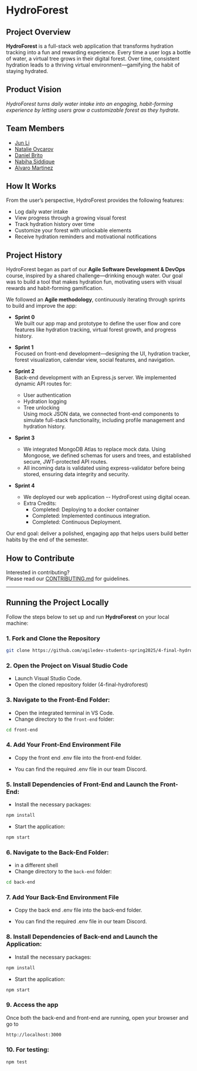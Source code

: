 # HydroForest

## Project Overview

**HydroForest** is a full-stack web application that transforms hydration tracking into a fun and rewarding experience. Every time a user logs a bottle of water, a virtual tree grows in their digital forest. Over time, consistent hydration leads to a thriving virtual environment—gamifying the habit of staying hydrated.

## Product Vision

_HydroForest turns daily water intake into an engaging, habit-forming experience by letting users grow a customizable forest as they hydrate._

## Team Members

- [Jun Li](https://github.com/jljune9li)
- [Natalie Ovcarov](https://github.com/nataliovcharov)
- [Daniel Brito](https://github.com/danny031103)
- [Nabiha Siddique](https://github.com/ns5190)
- [Alvaro Martinez](https://github.com/AlvaroMartinezM)

## How It Works

From the user’s perspective, HydroForest provides the following features:

- Log daily water intake
- View progress through a growing visual forest
- Track hydration history over time
- Customize your forest with unlockable elements
- Receive hydration reminders and motivational notifications

## Project History

HydroForest began as part of our **Agile Software Development & DevOps** course, inspired by a shared challenge—drinking enough water. Our goal was to build a tool that makes hydration fun, motivating users with visual rewards and habit-forming gamification.

We followed an **Agile methodology**, continuously iterating through sprints to build and improve the app:

- **Sprint 0**  
  We built our app map and prototype to define the user flow and core features like hydration tracking, virtual forest growth, and progress history.

- **Sprint 1**  
  Focused on front-end development—designing the UI, hydration tracker, forest visualization, calendar view, social features, and navigation.

- **Sprint 2**  
  Back-end development with an Express.js server. We implemented dynamic API routes for:

  - User authentication
  - Hydration logging
  - Tree unlocking  
    Using mock JSON data, we connected front-end components to simulate full-stack functionality, including profile management and hydration history.

- **Sprint 3**
  - We integrated MongoDB Atlas to replace mock data. Using Mongoose, we defined schemas for users and trees, and established secure, JWT-protected API routes.
  - All incoming data is validated using express-validator before being stored, ensuring data integrity and security.

- **Sprint 4**
   - We deployed our web application -- HydroForest using digital ocean.
   - Extra Credits:
      - Completed: Deploying to a docker container
      - Completed: Implemented continuous integration.
      - Completed: Continuous Deployment.
      
Our end goal: deliver a polished, engaging app that helps users build better habits by the end of the semester.

## How to Contribute

Interested in contributing?  
Please read our [CONTRIBUTING.md](https://github.com/agiledev-students-spring2025/4-final-hydroforest/blob/master/CONTRIBUTING.md) for guidelines.

---

## Running the Project Locally

Follow the steps below to set up and run **HydroForest** on your local machine:

### 1. Fork and Clone the Repository

```bash
git clone https://github.com/agiledev-students-spring2025/4-final-hydroforest
```

### 2. Open the Project on Visual Studio Code

- Launch Visual Studio Code.
- Open the cloned repository folder (4-final-hydroforest)

### 3. Navigate to the Front-End Folder:

- Open the integrated terminal in VS Code.
- Change directory to the `front-end` folder:

```bash
cd front-end
```

### 4. Add Your Front-End Environment File

- Copy the front end .env file into the front-end folder.

- You can find the required .env file in our team Discord.

### 5. Install Dependencies of Front-End and Launch the Front-End:

- Install the necessary packages:

```bash
npm install
```

- Start the application:

```bash
npm start
```

### 6. Navigate to the Back-End Folder:

- in a different shell
- Change directory to the `back-end` folder:

```bash
cd back-end
```

### 7. Add Your Back-End Environment File

- Copy the back end .env file into the back-end folder.

- You can find the required .env file in our team Discord.

### 8. Install Dependencies of Back-end and Launch the Application:

- Install the necessary packages:

```bash
npm install
```

- Start the application:

```bash
npm start
```

### 9. Access the app

Once both the back-end and front-end are running, open your browser and go to

```bash
http://localhost:3000
```

### 10. For testing:

```bash
npm test
```
